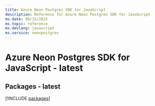 ```yaml
---
title: Azure Neon Postgres SDK for JavaScript
description: Reference for Azure Neon Postgres SDK for JavaScript
ms.date: 09/15/2025
ms.topic: reference
ms.devlang: javascript
ms.service: neonpostgres
---
```

# Azure Neon Postgres SDK for JavaScript - latest
## Packages - latest
[!INCLUDE [packages](neon-postgres-index.md)]